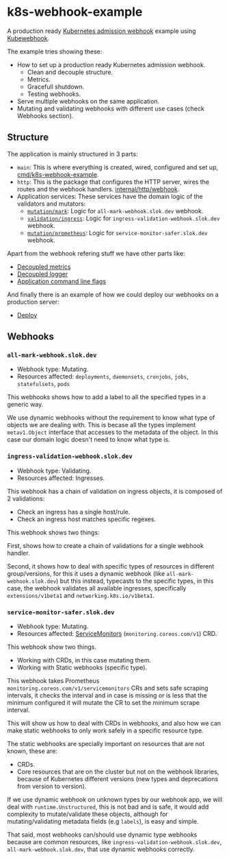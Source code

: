 # k8s-webhook-example

A production ready [Kubernetes admission webhook][k8s-admission-webhooks] example using [Kubewebhook].

The example tries showing these:

- How to set up a production ready Kubernetes admission webhook.
  - Clean and decouple structure.
  - Metrics.
  - Gracefull shutdown.
  - Testing webhooks.
- Serve multiple webhooks on the same application.
- Mutating and validating webhooks with different use cases (check Webhooks section).

## Structure

The application is mainly structured in 3 parts:

- `main`: This is where everything is created, wired, configured and set up, [cmd/k8s-webhook-example](cmd/k8s-webhook-example/main.go).
- `http`: This is the package that configures the HTTP server, wires the routes and the webhook handlers. [internal/http/webhook](internal/http/webhook).
- Application services: These services have the domain logic of the validators and mutators:
  - [`mutation/mark`](internal/mutation/mark): Logic for `all-mark-webhook.slok.dev` webhook.
  - [`validation/ingress`](internal/validation/ingress): Logic for `ingress-validation-webhook.slok.dev` webhook.
  - [`mutation/prometheus`](internal/mutation/prometheus): Logic for `service-monitor-safer.slok.dev` webhook.

Apart from the webhook refering stuff we have other parts like:

- [Decoupled metrics](internal/metrics)
- [Decoupled logger](internal/log)
- [Application command line flags](cmd/k8s-webhook-example/config.go)

And finally there is an example of how we could deploy our webhooks on a production server:

- [Deploy](deploy)

## Webhooks

### `all-mark-webhook.slok.dev`

- Webhook type: Mutating.
- Resources affected: `deployments`, `daemonsets`, `cronjobs`, `jobs`, `statefulsets`, `pods`

This webhooks shows how to add a label to all the specified types in a generic way.

We use dynamic webhooks without the requirement to know what type of objects we are dealing with. This is becase all the types implement `metav1.Object` interface that accesses to the metadata of the object. In this case our domain logic doesn't need to know what type is.

### `ingress-validation-webhook.slok.dev`

- Webhook type: Validating.
- Resources affected: Ingresses.

This webhook has a chain of validation on ingress objects, it is composed of 2 validations:

- Check an ingress has a single host/rule.
- Check an ingress host matches specific regexes.

This webhook shows two things:

First, shows how to create a chain of validations for a single webhook handler.

Second, it shows how to deal with specific types of resources in different group/versions, for this it uses a dynamic webhook (like `all-mark-webhook.slok.dev`) but this instead, typecasts to the specific types, in this case, the webhook validates all available ingresses, specifically `extensions/v1beta1` and `networking.k8s.io/v1beta1`.

### `service-monitor-safer.slok.dev`

- Webhook type: Mutating.
- Resources affected: [ServiceMonitors] (`monitoring.coreos.com/v1`) CRD.

This webhook show two things.

- Working with CRDs, in this case mutating them.
- Working with Static webhooks (specific type).

This webhook takes Prometheus `monitoring.coreos.com/v1/servicemonitors` CRs and sets safe scraping intervals, it checks the interval and in case is missing or is less that the minimum configured it will mutate the CR to set the minimum scrape interval.

This will show us how to deal with CRDs in webhooks, and also how we can make static webhooks to only work safely in a specific resource type.

The static webhooks are specially important on resources that are not known, these are:

- CRDs.
- Core resources that are on the cluster but not on the webhook libraries, because of Kubernetes different versions (new types and deprecations from version to version).

If we use dynamic webhook on unknown types by our webhook app, we will deal with `runtime.Unstructured`, this is not bad and is safe, it would add complexity to mutate/validate these objects, although for mutating/validating metadata fields (e.g `labels`), is easy and simple.

That said, most webhooks can/should use dynamic type webhooks because are common resources, like `ingress-validation-webhook.slok.dev`, `all-mark-webhook.slok.dev`, that use dynamic webhooks correctly.

[k8s-admission-webhooks]: https://kubernetes.io/docs/reference/access-authn-authz/extensible-admission-controllers/
[kubewebhook]: https://github.com/slok/kubewebhook
[servicemonitors]: https://github.com/coreos/prometheus-operator/blob/master/Documentation/api.md#servicemonitor
